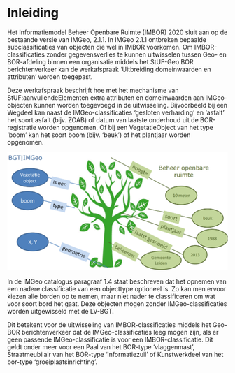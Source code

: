 Inleiding
=========

Het Informatiemodel Beheer Openbare Ruimte (IMBOR) 2020 sluit aan op de
bestaande versie van IMGeo, 2.1.1. In IMGeo 2.1.1 ontbreken bepaalde
subclassificaties van objecten die wel in IMBOR voorkomen. Om
IMBOR-classificaties zonder gegevensverlies te kunnen uitwisselen tussen Geo- en
BOR-afdeling binnen een organisatie middels het StUF-Geo BOR berichtenverkeer
kan de werkafspraak ‘Uitbreiding domeinwaarden en attributen’ worden toegepast.

Deze werkafspraak beschrijft hoe met het mechanisme van
StUF:aanvullendeElementen extra attributen en domeinwaarden aan IMGeo-objecten
kunnen worden toegevoegd in de uitwisseling. Bijvoorbeeld bij een Wegdeel kan
naast de IMGeo-classificaties ‘gesloten verharding’ en ‘asfalt’ het soort asfalt
(bijv. ZOAB) of datum van laatste onderhoud uit de BOR-registratie worden
opgenomen. Of bij een VegetatieObject van het type ‘boom’ kan het soort boom
(bijv. ‘beuk’) of het plantjaar worden opgenomen.

![](media/070bccf44b513593e9fc176a56a02cc0.png)

In de IMGeo catalogus paragraaf 1.4 staat beschreven dat het opnemen van een
nadere classificatie van een objecttype optioneel is. Zo kan men ervoor kiezen
alle borden op te nemen, maar niet nader te classificeren om wat voor soort bord
het gaat. Deze objecten mogen zonder IMGeo-classificaties worden uitgewisseld
met de LV-BGT.

Dit betekent voor de uitwisseling van IMBOR-classificaties middels het Geo-BOR
berichtenverkeer dat de IMGeo-classificaties leeg mogen zijn, als er geen
passende IMGeo-classificatie is voor een IMBOR-classificatie. Dit geldt onder
meer voor een Paal van het BOR-type ‘vlaggenmast’, Straatmeubilair van het
BOR-type ‘informatiezuil’ of Kunstwerkdeel van het bor-type
‘groeiplaatsinrichting’.
